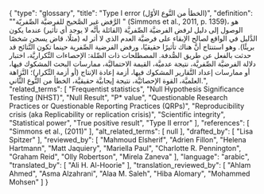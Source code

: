 {
    "type": "glossary",
    "title": "Type I error (الخطأ من النَّوع الأوّل)",
    "definition": "\"الرَّفض غير الصَّحيح للفرضيَّة الصِّفريّة \" (Simmons et al., 2011, p. 1359)، هو الوصول إلى دليل لرفض الفرضيَّة الصِّفريَّة  (القائلة بأنَّه لا يوجد أي تأثير) عندما يكون الدَّليل في الواقع لصالح الإبقاء على فرضيَّة العدم الذي لا أثر له  (مثلًا، قاض يسجن شخصًا بريئًا). وهو استنتاج أنَّ هناك تأثيرًا حقيقيًا، ورفض الفرضية الصِّفرية  حينما تكون النَّتائج قد حدثت بالفعل عن طريق الصُّدفة.  المصطلحات ذات الصِّلة: الإحصاءات التِّكراريَّة، اختبار دلالة الفرضيَّة الصِّفريَّة، نتيجة عدميَّة، القيمة الاحتماليَّة، ممارسات البحث المشكوك فيها، أو ممارسات إعداد التَّقارير المشكوك فيها، أزمة إعادة الإنتاج  (أو أزمة التِّكرار)؛ النَّزاهة العلميَّة، القوة الإحصائيَّة،  نتيجة إيجابيَّة حقيقيَّة، الخطأ من النُّوع الثَّاني.",
    "related_terms": [
        "Frequentist statistics",
        "Null Hypothesis Significance Testing (NHST)",
        "Null Result",
        "P* value",
        "Questionable Research Practices or Questionable Reporting Practices (QRPs)",
        "Reproducibility crisis (aka Replicability or replication crisis)",
        "Scientific integrity",
        "Statistical power",
        "True positive result",
        "Type II error"
    ],
    "references": [
        "Simmons et al., (2011)"
    ],
    "alt_related_terms": [
        null
    ],
    "drafted_by": [
        "Lisa Spitzer"
    ],
    "reviewed_by": [
        "Mahmoud Elsherif",
        "Adrien Fillon",
        "Helena Hartmann",
        "Matt Jaquiery",
        "Mariella Paul",
        "Charlotte R. Pennington",
        "Graham Reid",
        "Olly Robertson",
        "Mirela Zaneva"
    ],
    "language": "arabic",
    "translated_by": [
        "Ali H. Al-Hoorie"
    ],
    "translation_reviewed_by": [
        "Ahlam Ahmed",
        "Asma Alzahrani",
        "Alaa M. Saleh",
        "Hiba Alomary",
        "Mohammed Mohsen"
    ]
}